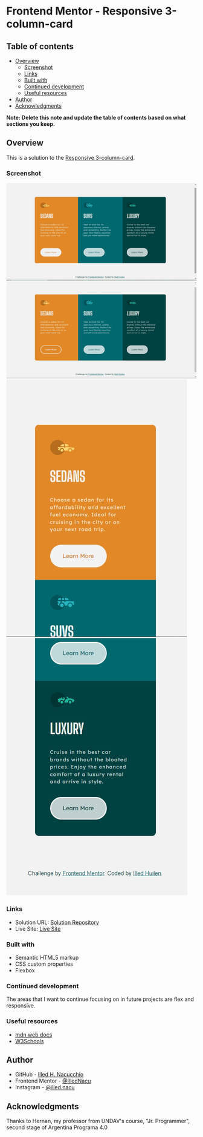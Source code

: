 # Frontend Mentor - Responsive 3-column-card

## Table of contents

- [Overview](#overview)
  - [Screenshot](#screenshot)
  - [Links](#links)
  - [Built with](#built-with)
  - [Continued development](#continued-development)
  - [Useful resources](#useful-resources)
- [Author](#author)
- [Acknowledgments](#acknowledgments)

**Note: Delete this note and update the table of contents based on what sections you keep.**

## Overview

This is a solution to the [Responsive 3-column-card](https://www.frontendmentor.io/challenges/3column-preview-card-component-pH92eAR2-).


### Screenshot

![](./images/DesktopExample.jpg)
![](./images/DesktopExample2.jpg)
![](./images/MobileExample.jpg)
![](./images/MobileExample2.jpg)


### Links

- Solution URL: [Solution Repository](https://github.com/IlledNacu/Challenge-2-FrontendMentor)
- Live Site: [Live Site](https://illednacu.github.io/Challenge-2-FrontendMentor/)


### Built with

- Semantic HTML5 markup
- CSS custom properties
- Flexbox


### Continued development

The areas that I want to continue focusing on in future projects are flex and responsive.


### Useful resources

- [mdn web docs](https://developer.mozilla.org/)
- [W3Schools](https://www.w3schools.com/)


## Author

- GitHub - [Illed H. Nacucchio](https://github.com/IlledNacu)
- Frontend Mentor - [@IlledNacu](https://www.frontendmentor.io/profile/IlledNacu)
- Instagram - [@illed.nacu](https://www.instagram.com/illed.nacu/)


## Acknowledgments

Thanks to Hernan, my professor from UNDAV's course, "Jr. Programmer", second stage of Argentina Programa 4.0
